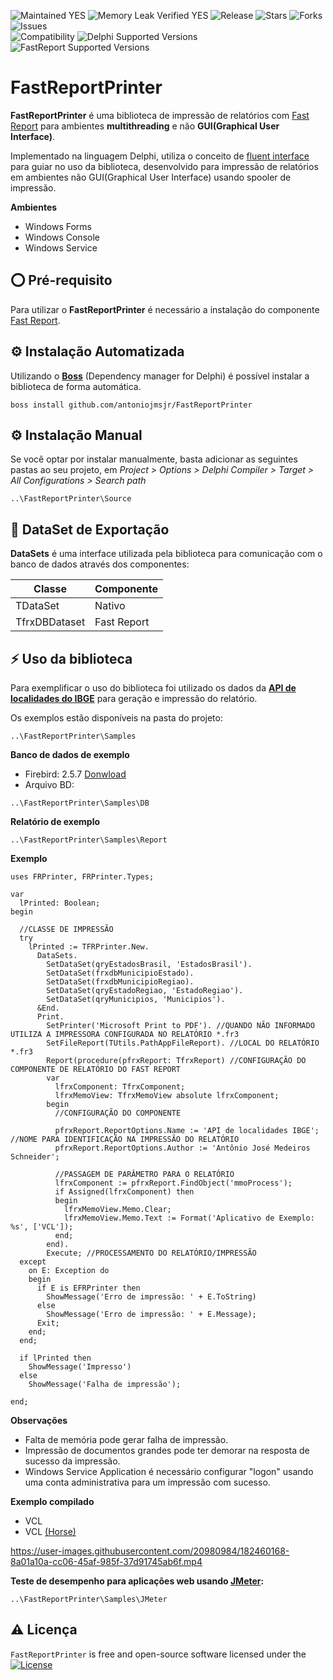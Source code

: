 ![Maintained YES](https://img.shields.io/badge/Maintained%3F-yes-green.svg?style=flat-square&color=important)
![Memory Leak Verified YES](https://img.shields.io/badge/Memory%20Leak%20Verified%3F-yes-green.svg?style=flat-square&color=important)
![Release](https://img.shields.io/github/v/release/antoniojmsjr/FastReportPrinter?label=Latest%20release&style=flat-square&color=important)
![Stars](https://img.shields.io/github/stars/antoniojmsjr/FastReportPrinter.svg?style=flat-square)
![Forks](https://img.shields.io/github/forks/antoniojmsjr/FastReportPrinter.svg?style=flat-square)
![Issues](https://img.shields.io/github/issues/antoniojmsjr/FastReportPrinter.svg?style=flat-square&color=blue)</br>
![Compatibility](https://img.shields.io/badge/Compatibility-VCL,%20Firemonkey,%20DataSnap,%20Horse,%20RDW,%20RADServer-3db36a?style=flat-square)
![Delphi Supported Versions](https://img.shields.io/badge/Delphi%20Supported%20Versions-XE7%20and%20above-3db36a?style=flat-square)
![FastReport Supported Versions](https://img.shields.io/badge/Fast%20Report%20Supported%20Versions-5.1.5%20and%20above-3db36a?style=flat-square)

# FastReportPrinter

**FastReportPrinter** é uma biblioteca de impressão de relatórios com [Fast Report](https://www.fast-report.com) para ambientes **multithreading** e não **GUI(Graphical User Interface)**.

Implementado na linguagem Delphi, utiliza o conceito de [fluent interface](https://en.wikipedia.org/wiki/Fluent_interface) para guiar no uso da biblioteca, desenvolvido para impressão de relatórios em ambientes não GUI(Graphical User Interface) usando spooler de impressão.

**Ambientes**

* Windows Forms
* Windows Console
* Windows Service

## ⭕ Pré-requisito

Para utilizar o **FastReportPrinter** é necessário a instalação do componente [Fast Report](https://www.fast-report.com).

## ⚙️ Instalação Automatizada

Utilizando o [**Boss**](https://github.com/HashLoad/boss/releases/latest) (Dependency manager for Delphi) é possível instalar a biblioteca de forma automática.

```
boss install github.com/antoniojmsjr/FastReportPrinter
```

## ⚙️ Instalação Manual

Se você optar por instalar manualmente, basta adicionar as seguintes pastas ao seu projeto, em *Project > Options > Delphi Compiler > Target > All Configurations > Search path*

```
..\FastReportPrinter\Source
```

## 🧬 DataSet de Exportação

**DataSets** é uma interface utilizada pela biblioteca para comunicação com o banco de dados através dos componentes:

| Classe | Componente |
|---|---|
| TDataSet | Nativo |
| TfrxDBDataset | Fast Report |

## ⚡️ Uso da biblioteca

Para exemplificar o uso do biblioteca foi utilizado os dados da **[API de localidades do IBGE](https://servicodados.ibge.gov.br/api/docs/localidades)** para geração e impressão do relatório.

Os exemplos estão disponíveis na pasta do projeto:

```
..\FastReportPrinter\Samples
```

**Banco de dados de exemplo**

* Firebird: 2.5.7 [Donwload](http://sourceforge.net/projects/firebird/files/firebird-win32/2.5.7-Release/Firebird-2.5.7.27050_0_Win32.exe/download)
* Arquivo BD:
```
..\FastReportPrinter\Samples\DB
```

**Relatório de exemplo**

```
..\FastReportPrinter\Samples\Report
```
**Exemplo**

```delphi
uses FRPrinter, FRPrinter.Types;
```
```delphi
var
  lPrinted: Boolean;
begin

  //CLASSE DE IMPRESSÃO
  try
    lPrinted := TFRPrinter.New.
      DataSets.
        SetDataSet(qryEstadosBrasil, 'EstadosBrasil').
        SetDataSet(frxdbMunicipioEstado).
        SetDataSet(frxdbMunicipioRegiao).
        SetDataSet(qryEstadoRegiao, 'EstadoRegiao').
        SetDataSet(qryMunicipios, 'Municipios').
      &End.
      Print.
        SetPrinter('Microsoft Print to PDF'). //QUANDO NÃO INFORMADO UTILIZA A IMPRESSORA CONFIGURADA NO RELATÓRIO *.fr3
        SetFileReport(TUtils.PathAppFileReport). //LOCAL DO RELATÓRIO *.fr3
        Report(procedure(pfrxReport: TfrxReport) //CONFIGURAÇÃO DO COMPONENTE DE RELATÓRIO DO FAST REPORT
        var
          lfrxComponent: TfrxComponent;
          lfrxMemoView: TfrxMemoView absolute lfrxComponent;
        begin
          //CONFIGURAÇÃO DO COMPONENTE

          pfrxReport.ReportOptions.Name := 'API de localidades IBGE'; //NOME PARA IDENTIFICAÇÃO NA IMPRESSÃO DO RELATÓRIO
          pfrxReport.ReportOptions.Author := 'Antônio José Medeiros Schneider';

          //PASSAGEM DE PARÂMETRO PARA O RELATÓRIO
          lfrxComponent := pfrxReport.FindObject('mmoProcess');
          if Assigned(lfrxComponent) then
          begin
            lfrxMemoView.Memo.Clear;
            lfrxMemoView.Memo.Text := Format('Aplicativo de Exemplo: %s', ['VCL']);
          end;
        end).
        Execute; //PROCESSAMENTO DO RELATÓRIO/IMPRESSÃO
  except
    on E: Exception do
    begin
      if E is EFRPrinter then
        ShowMessage('Erro de impressão: ' + E.ToString)
      else
        ShowMessage('Erro de impressão: ' + E.Message);
      Exit;
    end;
  end;

  if lPrinted then
    ShowMessage('Impresso')
  else
    ShowMessage('Falha de impressão');

end;
```

**Observações**

* Falta de memória pode gerar falha de impressão.
* Impressão de documentos grandes pode ter demorar na resposta de sucesso da impressão.
* Windows Service Application é necessário configurar "logon" usando uma conta administrativa para um impressão com sucesso.

**Exemplo compilado**

* VCL
* VCL [(Horse)](https://github.com/HashLoad/horse)

https://user-images.githubusercontent.com/20980984/182460168-8a01a10a-cc06-45af-985f-37d91745ab6f.mp4

**Teste de desempenho para aplicações web usando [JMeter](https://jmeter.apache.org/):**

```
..\FastReportPrinter\Samples\JMeter
```


## ⚠️ Licença
`FastReportPrinter` is free and open-source software licensed under the [![License](https://img.shields.io/badge/license-Apache%202-blue.svg)](https://github.com/antoniojmsjr/FastReportPrinter/blob/main/LICENSE)
